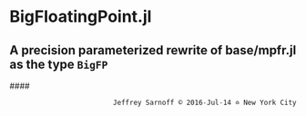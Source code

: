 # BigFloatingPoint.jl
## A precision parameterized rewrite of base/mpfr.jl as the type `BigFP`

####<p align="right">`Jeffrey Sarnoff © 2016˗Jul˗14 ≏ New York City`</p>


